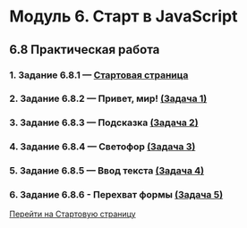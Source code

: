 # Модуль 6. Старт в JavaScript

## 6.8 Практическая работа

### 1. Задание 6.8.1 — [Стартовая страница](https://ju17-art.github.io/js-start/)
### 2. Задание 6.8.2 — Привет, мир! [(Задача 1)](https://ju17-art.github.io/js-start/task1/index.html)
### 3. Задание 6.8.3 — Подсказка [(Задача 2)](https://ju17-art.github.io/js-start/task2/index.html)
### 4. Задание 6.8.4 — Светофор [(Задача 3)](https://ju17-art.github.io/js-start/task3/index.html)
### 5. Задание 6.8.5 — Ввод текста [(Задача 4)](https://ju17-art.github.io/js-start/task4/index.html)
### 6. Задание 6.8.6 - Перехват формы [(Задача 5)](https://ju17-art.github.io/js-start/task5/index.html)

[Перейти на Стартовую страницу](https://ju17-art.github.io/js-start/)
